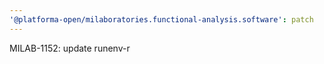 ```yaml
---
'@platforma-open/milaboratories.functional-analysis.software': patch
---
```


MILAB-1152: update runenv-r
